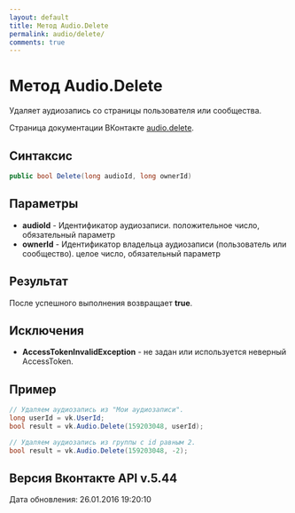 ```yaml
---
layout: default
title: Метод Audio.Delete
permalink: audio/delete/
comments: true
---
```

# Метод Audio.Delete
Удаляет аудиозапись со страницы пользователя или сообщества.

Страница документации ВКонтакте [audio.delete](https://vk.com/dev/audio.delete).
## Синтаксис
``` csharp
public bool Delete(long audioId, long ownerId)
```

## Параметры
+ **audioId** - Идентификатор аудиозаписи. положительное число, обязательный параметр
+ **ownerId** - Идентификатор владельца аудиозаписи (пользователь или сообщество). целое число, обязательный параметр

## Результат
После успешного выполнения возвращает **true**.

## Исключения
+ **AccessTokenInvalidException** - не задан или используется неверный AccessToken.

## Пример
```csharp
// Удаляем аудиозапись из "Мои аудиозаписи".
long userId = vk.UserId;
bool result = vk.Audio.Delete(159203048, userId);

// Удаляем аудиозапись из группы с id равным 2.
bool result = vk.Audio.Delete(159203048, -2);
```

## Версия Вконтакте API v.5.44
Дата обновления: 26.01.2016 19:20:10
